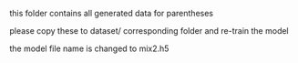 this folder contains all generated data for parentheses

please copy these to dataset/ corresponding folder and re-train the model

the model file name is changed to mix2.h5

